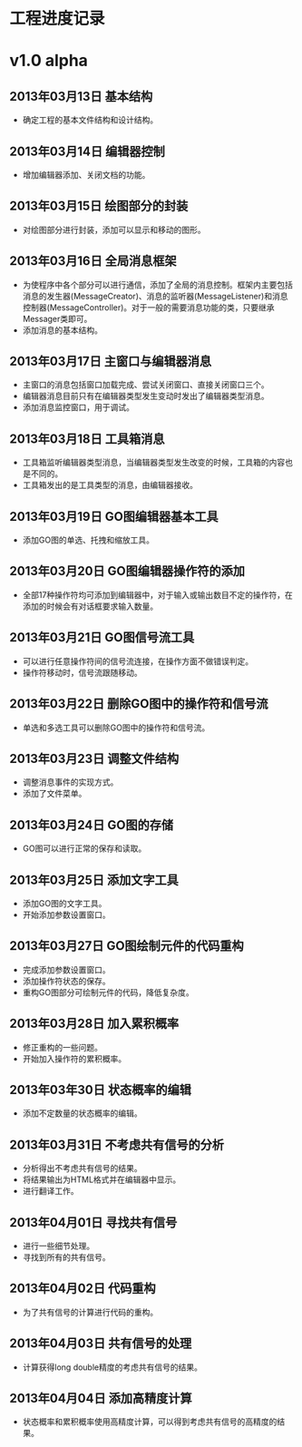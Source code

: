 工程进度记录
===

# v1.0 alpha

## 2013年03月13日 基本结构

* 确定工程的基本文件结构和设计结构。

## 2013年03月14日 编辑器控制

* 增加编辑器添加、关闭文档的功能。

## 2013年03月15日 绘图部分的封装

* 对绘图部分进行封装，添加可以显示和移动的图形。

## 2013年03月16日 全局消息框架

* 为使程序中各个部分可以进行通信，添加了全局的消息控制。框架内主要包括消息的发生器(MessageCreator)、消息的监听器(MessageListener)和消息控制器(MessageController)。对于一般的需要消息功能的类，只要继承Messager类即可。
* 添加消息的基本结构。

## 2013年03月17日 主窗口与编辑器消息

* 主窗口的消息包括窗口加载完成、尝试关闭窗口、直接关闭窗口三个。
* 编辑器消息目前只有在编辑器类型发生变动时发出了编辑器类型消息。
* 添加消息监控窗口，用于调试。

## 2013年03月18日 工具箱消息

* 工具箱监听编辑器类型消息，当编辑器类型发生改变的时候，工具箱的内容也是不同的。
* 工具箱发出的是工具类型的消息，由编辑器接收。

## 2013年03月19日 GO图编辑器基本工具

* 添加GO图的单选、托拽和缩放工具。

## 2013年03月20日 GO图编辑器操作符的添加

* 全部17种操作符均可添加到编辑器中，对于输入或输出数目不定的操作符，在添加的时候会有对话框要求输入数量。

## 2013年03月21日 GO图信号流工具

* 可以进行任意操作符间的信号流连接，在操作方面不做错误判定。
* 操作符移动时，信号流跟随移动。

## 2013年03月22日 删除GO图中的操作符和信号流

* 单选和多选工具可以删除GO图中的操作符和信号流。

## 2013年03月23日 调整文件结构

* 调整消息事件的实现方式。
* 添加了文件菜单。

## 2013年03月24日 GO图的存储

* GO图可以进行正常的保存和读取。

## 2013年03月25日 添加文字工具

* 添加GO图的文字工具。
* 开始添加参数设置窗口。

## 2013年03月27日 GO图绘制元件的代码重构

* 完成添加参数设置窗口。
* 添加操作符状态的保存。
* 重构GO图部分可绘制元件的代码，降低复杂度。

## 2013年03月28日 加入累积概率

* 修正重构的一些问题。
* 开始加入操作符的累积概率。

## 2013年03年30日 状态概率的编辑

* 添加不定数量的状态概率的编辑。

## 2013年03月31日 不考虑共有信号的分析

* 分析得出不考虑共有信号的结果。
* 将结果输出为HTML格式并在编辑器中显示。
* 进行翻译工作。

## 2013年04月01日 寻找共有信号

* 进行一些细节处理。
* 寻找到所有的共有信号。

## 2013年04月02日 代码重构

* 为了共有信号的计算进行代码的重构。

## 2013年04月03日 共有信号的处理

* 计算获得long double精度的考虑共有信号的结果。

## 2013年04月04日 添加高精度计算

* 状态概率和累积概率使用高精度计算，可以得到考虑共有信号的高精度的结果。
